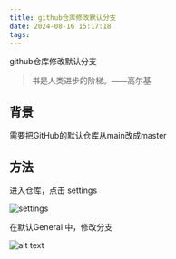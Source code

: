 ```yaml
---
title: github仓库修改默认分支
date: 2024-08-16 15:17:18
tags:
---
```

github仓库修改默认分支
<!-- more -->
>书是人类进步的阶梯。——高尔基

## 背景

需要把GitHub的默认仓库从main改成master

## 方法

进入仓库，点击 settings

![settings](/images/settings.png)

在默认General 中，修改分支

![alt text](/images/image-1.png)